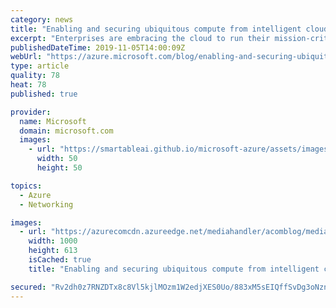 ```yaml
---
category: news
title: "Enabling and securing ubiquitous compute from intelligent cloud to intelligent edge"
excerpt: "Enterprises are embracing the cloud to run their mission-critical workloads. The number of connected devices on and off-premises, and the data they generate continue to increase requiring new enterprise network edge architectures. We call this the intelligent edge – compute closer to the data sources"
publishedDateTime: 2019-11-05T14:00:09Z
webUrl: "https://azure.microsoft.com/blog/enabling-and-securing-ubiquitous-compute-from-intelligent-cloud-to-intelligent-edge/"
type: article
quality: 78
heat: 78
published: true

provider:
  name: Microsoft
  domain: microsoft.com
  images:
    - url: "https://smartableai.github.io/microsoft-azure/assets/images/organizations/microsoft.com-50x50.jpg"
      width: 50
      height: 50

topics:
  - Azure
  - Networking

images:
  - url: "https://azurecomcdn.azureedge.net/mediahandler/acomblog/media/Default/blog/e1b20a6e-6ee7-49ad-a51b-4052efa37e38.png"
    width: 1000
    height: 613
    isCached: true
    title: "Enabling and securing ubiquitous compute from intelligent cloud to intelligent edge"

secured: "Rv2dh0z7RNZDTx8c8Vl5kjlMOzm1W2edjXES0Uo/883xM5sEIQffSvDg3oNznLQQ25qwY4+WWzQ7A3kwVyfpi6tWt+SPWgkRuonUOAMgcXpwh49orxMiNXtB8D03PSJZBp6x4kCyxggdQ377wMkytL+xkUKH8hIey3SPNsTF1hRJxfutVNCfAkDRXkpqMtEwE28FRFTJmdeodqRs/yNnB14qioqOwlx6IsB2IWVJkb0XHpWCnAEAaOfoddvTPTL/aN3GiKuqkZCmdrv0YQSaJhG1Fun9k0L65mf8YipyR/cjcZccq6GntFqi8ltu7nhi6jec5NCqdXE0Tm/hnfFyLA==;ggs0R/WL7XyPk7GK/zLRhA=="
---
```


